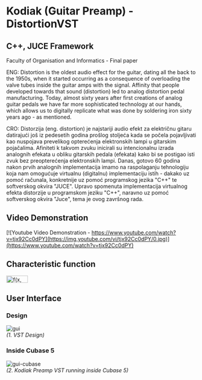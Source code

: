 # Kodiak (Guitar Preamp) - DistortionVST
## C++, JUCE Framework
Faculty of Organisation and Informatics - Final paper

ENG:
Distortion is the oldest audio effect for the guitar, dating all the back to the 1950s, when it started occurring as a consequence of overloading the valve tubes inside the guitar amps with the signal. Affinity that people developed towards that sound (distortion) led to analog distortion pedal manufacturing. Today, almost sixty years after first creations of analog guitar pedals we have far more sophisticated technology at our hands, which allows us to digitally replicate what was done by soldering iron sixty years ago - as mentioned.

CRO:
Distorzija (eng. distortion) je najstariji audio efekt za električnu gitaru datirajući još iz pedesetih godina prošlog stoljeća kada se počela pojavljivati kao nuspojava prevelikog opterećenja elektronskih lampi u gitarskim pojačalima. Afiniteti k takvom zvuku inicirali su intencionalnu izrada analognih efekata u obliku gitarskih pedala (efekata) kako bi se postigao isti zvuk bez preopterećenja elektronskih lampi. Danas, gotovo 60 godina nakon prvih analognih implementacija imamo na raspolaganju tehnologiju koja nam omogućuje virtualnu (digitalnu) implementaciju istih - dakako uz pomoć računala, konkretnije uz pomoć programskog jezika "C++" te softverskog okvira "JUCE". Upravo spomenuta implementacija virtualnog efekta distorzije u programskom jeziku "C++", naravno uz pomoć softverskog okvira "Juce", tema je ovog završnog rada.

## Video Demonstration
[![Youtube Video Demonstration - https://www.youtube.com/watch?v=tjx92Cc0dPY](https://img.youtube.com/vi/tjx92Cc0dPY/0.jpg)](https://www.youtube.com/watch?v=tjx92Cc0dPY)

## Characteristic function

<img src="http://www.sciweavers.org/tex2img.php?eq=f%28x%2C%20%20%5Calpha%20%29&bc=White&fc=Black&im=jpg&fs=12&ff=arev&edit=0" align="center" border="0" alt="f(x,  \alpha )" width="57" height="19" />

## User Interface
### Design
![gui](https://user-images.githubusercontent.com/29998991/67144687-a550a080-f279-11e9-99aa-e45e044b2035.jpg)  
*(1. VST Design)*
### Inside Cubase 5
![gui-cubase](https://user-images.githubusercontent.com/29998991/67144691-bb5e6100-f279-11e9-8c09-db5e4391ae32.png)  
*(2. Kodiak Preamp VST running inside Cubase 5)*

